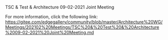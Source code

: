 TSC & Test & Architecture 09-02-2021 Joint Meeting

For more information, click the following link:
https://gitee.com/edgegallery/community/blob/master/Architecture%20WG/Meetings/202102%20Meetings/TSC%20&%20Test%20&%20Architecture%2009-02-2021%20Joint%20Meeting.md
